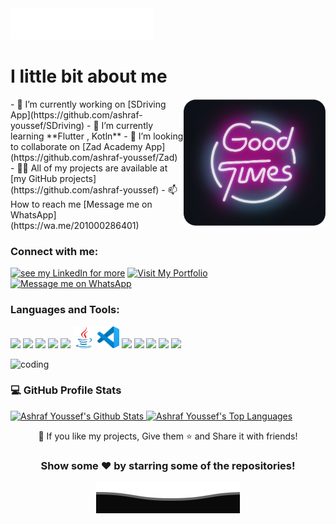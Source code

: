 
<!-- Any image aligned to the right. Beware the width -->
<!-- <img width="40%" align="right" alt="Github" src="https://raw.githubusercontent.com/onimur/.github/master/.resources/git-header.svg" /> -->
<img src="images/header.svg"/>

# I little bit about me

<img width="45%" align="right" alt="Github" src="images/good-times.svg" />
- 🔭 I’m currently working on [SDriving App](https://github.com/ashraf-youssef/SDriving)
- 🌱 I’m currently learning **Flutter , Kotln**
- 👯 I’m looking to collaborate on [Zad Academy App](https://github.com/ashraf-youssef/Zad)
- 👨‍💻 All of my projects are available at [my GitHub projects](https://github.com/ashraf-youssef)
- 📫 How to reach me  [Message me on WhatsApp](https://wa.me/201000286401)

<h3 align="left">Connect with me:</h3>
<p align="left">

  [![see my LinkedIn for more](https://img.shields.io/badge/LinkedIn-0077B5?style=for-the-badge&logo=linkedin&logoColor=white)](https://linkedin.com/in/https://www.linkedin.com/in/ashraf-youssef1)
  [![Visit My Portfolio](https://img.shields.io/badge/Portfolio-0a988b?style=for-the-badge&logo=google-chrome&logoColor=white)](https://ashraf-youssef-dev-jchffkk.gamma.site/ashrafyoussef)
  [![Message me on WhatsApp](https://img.shields.io/badge/WhatsApp-25D366?style=for-the-badge&logo=whatsapp&logoColor=white)](https://wa.me/201000286401)
  
</p>
<h3 align="left">Languages and Tools:</h3>
<p align="left"> 
<img src="https://www.vectorlogo.zone/logos/android/android-icon.svg" width="35"> 
<img src="https://www.vectorlogo.zone/logos/flutterio/flutterio-icon.svg" width="35"> 
<img src="https://www.vectorlogo.zone/logos/python/python-icon.svg" width="35"> 
<img src="https://www.vectorlogo.zone/logos/firebase/firebase-icon.svg" width="35"> 
<img src="https://www.vectorlogo.zone/logos/dartlang/dartlang-icon.svg" width="35"> 
<img src="https://raw.githubusercontent.com/devicons/devicon/master/icons/java/java-original.svg" width="35"> 
<img src="https://raw.githubusercontent.com/github/explore/80688e429a7d4ef2fca1e82350fe8e3517d3494d/topics/visual-studio-code/visual-studio-code.png" width="35"> 
<img src="https://www.vectorlogo.zone/logos/kotlinlang/kotlinlang-icon.svg" width="35"> 
<img src="https://www.vectorlogo.zone/logos/android/android-icon.svg" width="35"> 
<img src="https://www.vectorlogo.zone/logos/microsoft/microsoft-icon.svg" width="35"> 
<img src="https://www.vectorlogo.zone/logos/github/github-icon.svg" width="35"> 
<img src="https://www.vectorlogo.zone/logos/git-scm/git-scm-icon.svg" width="35"> 
</p>

![coding](https://user-images.githubusercontent.com/71633148/200880843-ad960161-2456-4941-84f9-a1ed8208a2bf.gif)

 <h3>💻 GitHub Profile Stats</h3>

<a href="https://github.com/ashraf-youssef/github-readme-stats">
  <img height="137px" alt="Ashraf Youssef's Github Stats"  src="https://github-readme-stats.vercel.app/api?username=ashraf-youssef&hide_title=false&hide_border=true&show_icons=true&include_all_commits=true&count_private=true&line_height=21&text_color=ffffff&title_color=ce09ec&icon_color=007ec6&bg_color=0,000000,130F40&theme=react" height="192px"/>
<img height="137px" alt="Ashraf Youssef's Top Languages" src="https://github-readme-stats.vercel.app/api/top-langs/?username=ashraf-youssef&hide=html&hide_title=false&hide_border=true&layout=compact&langs_count=6&exclude_repo=comp426,Redventures-Movie-Quotes&text_color=ffffff&title_color=ce09ec&icon_color=007ec6&bg_color=0,000000,130F40&theme=react"  height="192px"/>
</a>

<p align="center">💙 If you like my projects, Give them ⭐ and Share it with friends!</p>

<div align="center">
  
### Show some ❤️ by starring some of the repositories!
  
</div>

<p align="center">
        <img src="https://github.com/ashraf-youssef/ashraf-youssef/blob/main/images/Bottom.svg" alt="Github Stats" />
</p>
